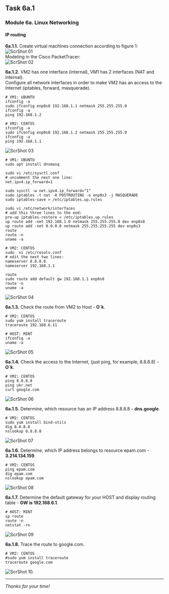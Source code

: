 ## Task 6a.1
### Module 6a. Linux Networking
#### IP routing

**6a.1.1.** Create virtual machines connection according to figure 1:  
![ScrShot 01](scr/01.png "ScrShot 01")  
Modeling in the Cisco PacketTracer:  
![ScrShot 02](scr/02.png "ScrShot 02")  

**6a.1.2.** VM2 has one interface (internal), VM1 has 2 interfaces (NAT and internal).  
Configure all network interfaces in order to make VM2 has an access to the Internet (iptables, forward, masquerade).  

```
# VM1: UBUNTU
ifconfig -a
sudo ifconfig enp0s8 192.168.1.1 netmask 255.255.255.0
ifconfig -a
ping 192.168.1.2
```
```
# VM2: CENTOS
ifconfig -a
sudo ifconfig enp0s8 192.168.1.2 netmask 255.255.255.0
ifconfig -a
ping 192.168.1.1
```
![ScrShot 03](scr/03.png "ScrShot 03")  

```
# VM1: UBUNTU
sudo apt install dnsmasq

sudo vi /etc/sysctl.conf
# uncomment the next one line: 
net.ipv4.ip_forward=1

sudo sysctl -w net.ipv4.ip_forward="1"
sudo iptables -t nat -A POSTROUTING -o enp0s3 -j MASQUERADE
sudo iptables-save > /etc/iptables.up.rules

sudo vi /etc/network/interfaces
# add this three lines to the end: 
pre-up iptables-restore < /etc/iptables.up.rules
up route add -net 192.168.1.0 netmask 255.255.255.0 dev enp0s8
up route add -net 0.0.0.0 netmask 255.255.255.255 dev enp0s3
route
route -n
uname -a
```
```
# VM2: CENTOS
sudo  vi /etc/resolv.conf
# edit the next two lines: 
nameserver 8.8.8.8
nameserver 192.168.1.1

route
sudo route add default gw 192.168.1.1 enp0s8
route -n
uname -a
```
![ScrShot 04](scr/04.png "ScrShot 04")  

**6a.1.3.** Check the route from VM2 to Host - **O`k**.  
```
# VM2: CENTOS
sudo yum install traceroute
traceroute 192.168.6.11
```
```
# HOST: MINT
ifconfig -a
uname -a
```
![ScrShot 05](scr/05.png "ScrShot 05")  

**6a.1.4.** Check the access to the Internet, (just ping, for example, 8.8.8.8) - **O`k**.  
```
# VM2: CENTOS
ping 8.8.8.8
ping ukr.net
curl google.com
```
![ScrShot 06](scr/06.png "ScrShot 06")  

**6a.1.5.** Determine, which resource has an IP address 8.8.8.8 - **dns.google**.  
```
# VM2: CENTOS
sudo yum install bind-utils
dig 8.8.8.8
nslookup 8.8.8.8
```
![ScrShot 07](scr/07.png "ScrShot 07")  

**6a.1.6.** Determine, which IP address belongs to resource epam.com - **3.214.134.159**.  
```
# VM2: CENTOS
ping epam.com
dig epam.com
nslookup epam.com
```
![ScrShot 08](scr/08.png "ScrShot 08")  

**6a.1.7.** Determine the default gateway for your HOST and display routing table - **GW is 192.168.6.1**.  
```
# HOST: MINT  
ip route
route -n
netstat -rn
```
![ScrShot 09](scr/09.png "ScrShot 09")  

**6a.1.8.** Trace the route to google.com.  
```
# VM2: CENTOS
#sudo yum install traceroute
traceroute google.com
```
![ScrShot 10.](scr/10.png "ScrShot 10")  
___
 
_Thanks for your time!_  
